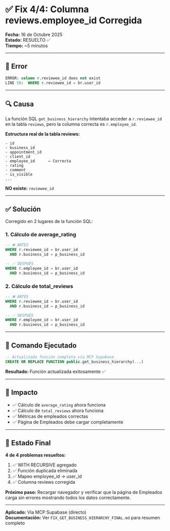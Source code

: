 # ✅ Fix 4/4: Columna reviews.employee_id Corregida

**Fecha:** 16 de Octubre 2025  
**Estado:** RESUELTO ✅  
**Tiempo:** ~5 minutos

---

## 🐛 Error

```sql
ERROR: column r.reviewee_id does not exist
LINE 50:  WHERE r.reviewee_id = br.user_id
```

---

## 🔍 Causa

La función SQL `get_business_hierarchy` intentaba acceder a `r.reviewee_id` en la tabla `reviews`, pero la columna correcta es `r.employee_id`.

**Estructura real de la tabla reviews:**
```
- id
- business_id
- appointment_id
- client_id
- employee_id      ← Correcta
- rating
- comment
- is_visible
...
```

**NO existe:** `reviewee_id`

---

## ✅ Solución

Corregido en 2 lugares de la función SQL:

### 1. Cálculo de average_rating
```sql
-- ❌ ANTES
WHERE r.reviewee_id = br.user_id 
  AND r.business_id = p_business_id

-- ✅ DESPUÉS
WHERE r.employee_id = br.user_id 
  AND r.business_id = p_business_id
```

### 2. Cálculo de total_reviews
```sql
-- ❌ ANTES
WHERE r.reviewee_id = br.user_id 
  AND r.business_id = p_business_id

-- ✅ DESPUÉS  
WHERE r.employee_id = br.user_id 
  AND r.business_id = p_business_id
```

---

## 📝 Comando Ejecutado

```sql
-- Actualizada función completa vía MCP Supabase
CREATE OR REPLACE FUNCTION public.get_business_hierarchy(...)
```

**Resultado:** Función actualizada exitosamente ✅

---

## 🎯 Impacto

- ✅ Cálculo de `average_rating` ahora funciona
- ✅ Cálculo de `total_reviews` ahora funciona
- ✅ Métricas de empleados correctas
- ✅ Página de Empleados debe cargar completamente

---

## 🚀 Estado Final

**4 de 4 problemas resueltos:**
1. ✅ WITH RECURSIVE agregado
2. ✅ Función duplicada eliminada
3. ✅ Mapeo employee_id → user_id
4. ✅ Columna reviews corregida

**Próximo paso:** Recargar navegador y verificar que la página de Empleados carga sin errores mostrando todos los datos correctamente.

---

**Aplicado:** Vía MCP Supabase (directo)  
**Documentación:** Ver `FIX_GET_BUSINESS_HIERARCHY_FINAL.md` para resumen completo
